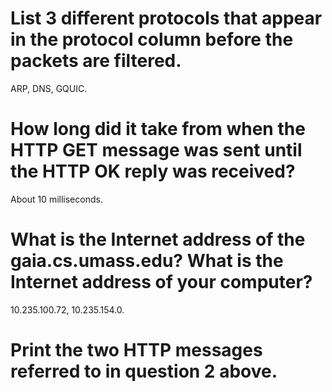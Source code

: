 # List 3 different protocols that appear in the protocol column before the packets are filtered.  
ARP, DNS, GQUIC.  
# How long did it take from when the HTTP GET message was sent until the HTTP OK reply was received?  
About 10 milliseconds.  
# What is the Internet address of the gaia.cs.umass.edu? What is the Internet address of your computer?
10.235.100.72, 10.235.154.0.  
# Print the two HTTP messages referred to in question 2 above. 
